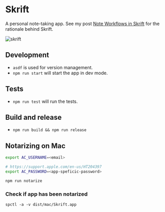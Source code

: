 # Skrift

A personal note-taking app. See my post [Note Workflows in Skrift](https://harry.vangberg.name/posts/2021-12-30-note-workflows-in-skrift/)
for the rationale behind Skrift.

![skrift](https://github.com/user-attachments/assets/04fc5744-d595-42e7-8386-7b043dc92d68)

## Development

- `asdf` is used for version management.
- `npm run start` will start the app in dev mode.

## Tests

- `npm run test` will run the tests.

## Build and release

- `npm run build && npm run release`

## Notarizing on Mac

```bash
export AC_USERNAME=<email>

# https://support.apple.com/en-us/HT204397
export AC_PASSWORD=<app-speficic-password>

npm run notarize
```

### Check if app has been notarized

```
spctl -a -v dist/mac/Skrift.app
```
